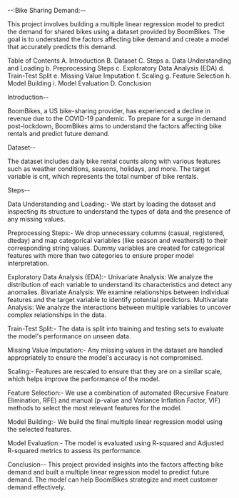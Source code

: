 --:Bike Sharing Demand:--

This project involves building a multiple linear regression model to predict the demand for shared bikes using a dataset provided by BoomBikes. The goal is to understand the factors affecting bike demand and create a model that accurately predicts this demand.

Table of Contents
A.	Introduction
B.	Dataset
C.	Steps
  a.	Data Understanding and Loading
  b.	Preprocessing Steps
  c.	Exploratory Data Analysis (EDA)
  d.	Train-Test Split
  e.	Missing Value Imputation
  f.	Scaling
  g.	Feature Selection
  h.	Model Building
  i.	Model Evaluation
D.	Conclusion

Introduction--

BoomBikes, a US bike-sharing provider, has experienced a decline in revenue due to the COVID-19 pandemic. To prepare for a surge in demand post-lockdown, BoomBikes aims to understand the factors affecting bike rentals and predict future demand.

Dataset--

The dataset includes daily bike rental counts along with various features such as weather conditions, seasons, holidays, and more. The target variable is cnt, which represents the total number of bike rentals.

Steps--

Data Understanding and Loading:-
We start by loading the dataset and inspecting its structure to understand the types of data and the presence of any missing values.

Preprocessing Steps:-
We drop unnecessary columns (casual, registered, dteday) and map categorical variables (like season and weathersit) to their corresponding string values. Dummy variables are created for categorical features with more than two categories to ensure proper model interpretation.

Exploratory Data Analysis (EDA):-
Univariate Analysis:
We analyze the distribution of each variable to understand its characteristics and detect any anomalies.
Bivariate Analysis:
We examine relationships between individual features and the target variable to identify potential predictors.
Multivariate Analysis:
We analyze the interactions between multiple variables to uncover complex relationships in the data.

Train-Test Split:-
The data is split into training and testing sets to evaluate the model's performance on unseen data.

Missing Value Imputation:-
Any missing values in the dataset are handled appropriately to ensure the model's accuracy is not compromised.

Scaling:-
Features are rescaled to ensure that they are on a similar scale, which helps improve the performance of the model.

Feature Selection:-
We use a combination of automated (Recursive Feature Elimination, RFE) and manual (p-value and Variance Inflation Factor, VIF) methods to select the most relevant features for the model.

Model Building:-
We build the final multiple linear regression model using the selected features.

Model Evaluation:-
The model is evaluated using R-squared and Adjusted R-squared metrics to assess its performance.

Conclusion--
This project provided insights into the factors affecting bike demand and built a multiple linear regression model to predict future demand. The model can help BoomBikes strategize and meet customer demand effectively.

